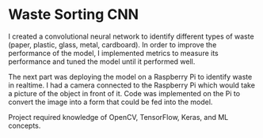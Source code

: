 # Waste Sorting CNN
I created a convolutional neural network to identify different types of waste (paper, plastic, glass, metal, cardboard). In order to improve the performance of the model, I implemented metrics to measure its performance and tuned the model until it performed well. 

The next part was deploying the model on a Raspberry Pi to identify waste in realtime. I had a camera connected to the Raspberry Pi which would take a picture of the object in front of it. Code was implemented on the Pi to convert the image into a form that could be fed into the model.

Project required knowledge of OpenCV, TensorFlow, Keras, and ML concepts.
